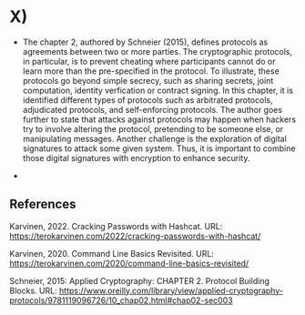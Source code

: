 # X)

- The chapter 2, authored by Schneier (2015), defines protocols as agreements between two or more parties. The cryptographic protocols, in particular, is to prevent cheating
where participants cannot do or learn more than the pre-specified in the protocol. To illustrate, these protocols go beyond simple secrecy, such as sharing secrets, joint
computation, identity verfication or contract signing.
In this chapter, it is identified different types of protocols such as arbitrated protocols, adjudicated protocols, and self-enforcing protocols.
The author goes further to state that attacks against protocols may happen when hackers try to involve altering the protocol, pretending to be someone else, or manipulating
messages. Another challenge is the exploration of digital signatures to attack some given system. Thus, it is important to combine those digital signatures with encryption
to enhance security.  

- 



## References
Karvinen, 2022. Cracking Passwords with Hashcat. URL: https://terokarvinen.com/2022/cracking-passwords-with-hashcat/

Karvinen, 2020. Command Line Basics Revisited. URL: https://terokarvinen.com/2020/command-line-basics-revisited/

Schneier, 2015: Applied Cryptography: CHAPTER 2. Protocol Building Blocks. 
URL: https://www.oreilly.com/library/view/applied-cryptography-protocols/9781119096726/10_chap02.html#chap02-sec003

